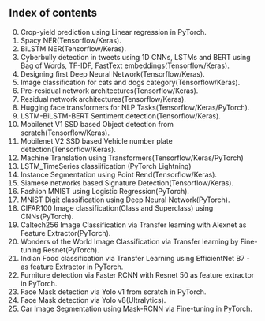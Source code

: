 ## Index of contents
00. Crop-yield prediction using Linear regression in PyTorch.
01. Spacy NER(Tensorflow/Keras).
02. BiLSTM NER(Tensorflow/Keras).
03. Cyberbully detection in tweets using 1D CNNs, LSTMs and BERT using Bag of Words, TF-IDF, FastText embeddings(Tensorflow/Keras).
04. Designing first Deep Neural Network(Tensorflow/Keras).
05. Image classification for cats and dogs category(Tensorflow/Keras).
06. Pre-residual network architectures(Tensorflow/Keras). 
07. Residual network architectures(Tensorflow/Keras).
08. Hugging face transformers for NLP Tasks(Tensorflow/Keras/PyTorch).
09. LSTM-BiLSTM-BERT Sentiment detection(Tensorflow/Keras).
10. Mobilenet V1 SSD based Object detection from scratch(Tensorflow/Keras).
11. Mobilenet V2 SSD based Vehicle number plate detection(Tensorflow/Keras).
12. Machine Translation using Transformers(Tensorflow/Keras/PyTorch)
13. LSTM_TimeSeries classiification (PyTorch Lightning)
14. Instance Segmentation using Point Rend(Tensorflow/Keras).
15. Siamese networks based Signature Detection(Tensorflow/Keras).
16. Fashion MNIST using Logistic Regression(PyTorch).
17. MNIST Digit classification using Deep Neural Network(PyTorch).
18. CIFAR100 Image classification(Class and Superclass) using CNNs(PyTorch).
19. Caltech256 Image Classification via Transfer learning with Alexnet as Feature Extractor(PyTorch). 
20. Wonders of the World Image Classification via Transfer learning by Fine-tuning Resnet(PyTorch).
21. Indian Food classification via Transfer Learning using EfficientNet B7 - as feature Extractor in PyTorch.
22. Furniture detection via Faster RCNN with Resnet 50 as feature extractor in PyTorch.
23. Face Mask detection via Yolo v1 from scratch in PyTorch.
24. Face Mask detection via Yolo v8(Ultralytics).
25. Car Image Segmentation using Mask-RCNN via Fine-tuning in PyTorch.